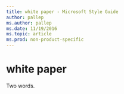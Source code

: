 ```yaml
---
title: white paper - Microsoft Style Guide
author: pallep
ms.author: pallep
ms.date: 11/19/2016
ms.topic: article
ms.prod: non-product-specific
---
```


# white paper

Two words.
